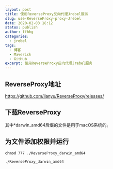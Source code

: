 ```yaml
---
layout: post
title: 使用ReverseProxy反向代理Jrebel服务
slug: use-ReverseProxy-proxy-Jrebel
date: 2020-02-03 18:12
status: publish
author: ffhhg
categories: 
  - jrebel
tags: 
  - 博客
  - Maverick
  - GitHub
excerpt: 使用ReverseProxy反向代理Jrebel服务
---
```


## ReverseProxy地址

https://github.com/ilanyu/ReverseProxy/releases/

## 下载ReverseProxy

其中*darwin_amd64后缀的文件是用于macOS系统的。

## 为文件添加权限并运行

`chmod 777 ./ReverseProxy_darwin_amd64`

`./ReverseProxy_darwin_amd64`
